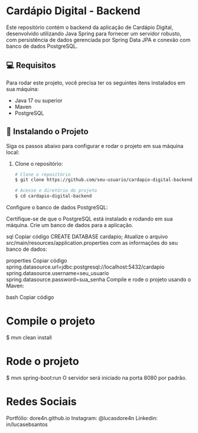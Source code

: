 # Cardápio Digital - Backend

Este repositório contém o backend da aplicação de Cardápio Digital, desenvolvido utilizando Java Spring para fornecer um servidor robusto, com persistência de dados gerenciada por Spring Data JPA e conexão com banco de dados PostgreSQL.

## 💻 Requisitos

Para rodar este projeto, você precisa ter os seguintes itens instalados em sua máquina:

- Java 17 ou superior
- Maven
- PostgreSQL

## 🚀 Instalando o Projeto

Siga os passos abaixo para configurar e rodar o projeto em sua máquina local:

1. Clone o repositório:

   ```bash
   # Clone o repositório
   $ git clone https://github.com/seu-usuario/cardapio-digital-backend

   # Acesse o diretório do projeto
   $ cd cardapio-digital-backend
Configure o banco de dados PostgreSQL:

Certifique-se de que o PostgreSQL está instalado e rodando em sua máquina. Crie um banco de dados para a aplicação.

sql
Copiar código
CREATE DATABASE cardapio;
Atualize o arquivo src/main/resources/application.properties com as informações do seu banco de dados:

properties
Copiar código
spring.datasource.url=jdbc:postgresql://localhost:5432/cardapio
spring.datasource.username=seu_usuario
spring.datasource.password=sua_senha
Compile e rode o projeto usando o Maven:

bash
Copiar código
# Compile o projeto
$ mvn clean install

# Rode o projeto
$ mvn spring-boot:run
O servidor será iniciado na porta 8080 por padrão.


# Redes Sociais
Portfólio: dore4n.github.io 
Instagram: @lucasdore4n
Linkedin: in/lucasebsantos
